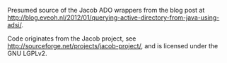 Presumed source of the Jacob ADO wrappers from the blog post at http://blog.eveoh.nl/2012/01/querying-active-directory-from-java-using-adsi/.

Code originates from the Jacob project, see http://sourceforge.net/projects/jacob-project/, and is licensed under the GNU LGPLv2.